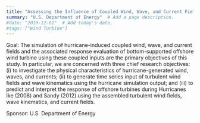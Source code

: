 ```yaml
---
title: "Assessing the Influence of Coupled Wind, Wave, and Current Fields on Bottom-Supported Offshore Wind Turbines During Hurricanes"  # Add a page title.
summary: "U.S. Department of Energy"  # Add a page description.
#date: "2019-12-01"  # Add today's date.
#tags: ["Wind Turbine"]
---
```

Goal: The simulation of hurricane-induced coupled wind, wave, and current fields and the associated response evaluation of bottom-supported offshore wind turbine using these coupled inputs are the primary objectives of this study. In particular, we are concerned with three chief research objectives: (i) to investigate the physical characteristics of hurricane-generated wind, waves, and currents; (ii) to generate time series input of turbulent wind fields and wave kinematics using the hurricane simulation output; and (iii) to predict and interpret the response of offshore turbines during Hurricanes Ike (2008) and Sandy (2012) using the assembled turbulent wind fields, wave kinematics, and current fields.

Sponsor: U.S. Department of Energy